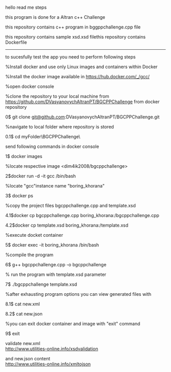 hello read me steps

this program is done for a Altran c++ Challenge

this repository contains c++ program in bggppchallenge.cpp file

this repository contains sample xsd.xsd filethis repository contains Dockerfile

-------------------------------------------------------------------
to sucesfully test the app you need to perform following steps

%Install docker and use only Linux images and containers within Docker

%Install the docker image available in https://hub.docker.com/_/gcc/

%open docker console 

%clone the repository to your local machine from <https://github.com/DVasyanovychAltranPT/BGCPPChallenge> from docker repository

0$ git clone git@github.com:DVasyanovychAltranPT/BGCPPChallenge.git

%navigate to local folder where repository is stored <BGCPPChallenge>

0.1$ cd myFolder\BGCPPChallenge\

send following commands in docker console

1$ docker images 

%locate respective image <dim4ik2008/bgcppchallenge>

2$docker run -d -it gcc /bin/bash

%locate "gcc"instance name "boring_khorana"

3$ docker ps

%copy the project files bgcppchallenge.cpp and template.xsd
 
4.1$docker cp bgcppchallenge.cpp boring_khorana:/bgcppchallenge.cpp

4.2$docker cp template.xsd boring_khorana:/template.xsd

%execute docket container 

5$ docker exec -it boring_khorana /bin/bash

%compile the program

6$ g++ bgcppchallenge.cpp -o bgcppchallenge

% run the program with template.xsd parameter

7$ ./bgcppchallenge template.xsd

%after exhausting program options you can view generated files with

8.1$ cat new.xml

8.2$ cat new.json

%you can exit docker container and image with "exit" command

9$ exit 

validate new.xml    
http://www.utilities-online.info/xsdvalidation

and new.json content      
http://www.utilities-online.info/xmltojson
